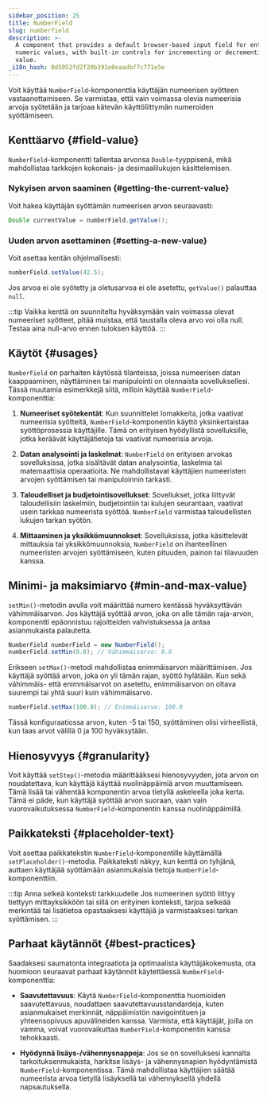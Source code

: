 ```yaml
---
sidebar_position: 25
title: NumberField
slug: numberfield
description: >-
  A component that provides a default browser-based input field for entering
  numeric values, with built-in controls for incrementing or decrementing the
  value.
_i18n_hash: 0d5052fd2f20b391e0eaadbf7c771e5e
---
```

<DocChip chip='shadow' />
<DocChip chip='name' label="dwc-field" />
<DocChip chip='since' label='23.02' />
<JavadocLink type="foundation" location="com/webforj/component/field/NumberField" top='true' />

<ParentLink parent="Field" />

Voit käyttää `NumberField`-komponenttia käyttäjän numeerisen syötteen vastaanottamiseen. Se varmistaa, että vain voimassa olevia numeerisia arvoja syötetään ja tarjoaa kätevän käyttöliittymän numeroiden syöttämiseen.

<ComponentDemo 
path='/webforj/numberfield?'
javaE='https://raw.githubusercontent.com/webforj/webforj-documentation/refs/heads/main/src/main/java/com/webforj/samples/views/fields/numberfield/NumberFieldView.java'
/>

## Kenttäarvo {#field-value}

`NumberField`-komponentti tallentaa arvonsa `Double`-tyyppisenä, mikä mahdollistaa tarkkojen kokonais- ja desimaalilukujen käsittelemisen.

### Nykyisen arvon saaminen {#getting-the-current-value}

Voit hakea käyttäjän syöttämän numeerisen arvon seuraavasti:

```java
Double currentValue = numberField.getValue();
```

### Uuden arvon asettaminen {#setting-a-new-value}

Voit asettaa kentän ohjelmallisesti:

```java
numberField.setValue(42.5);
```

Jos arvoa ei ole syötetty ja oletusarvoa ei ole asetettu, `getValue()` palauttaa `null`.

:::tip
Vaikka kenttä on suunniteltu hyväksymään vain voimassa olevat numeeriset syötteet, pitää muistaa, että taustalla oleva arvo voi olla null. Testaa aina null-arvo ennen tuloksen käyttöä.
:::

## Käytöt {#usages}

`NumberField` on parhaiten käytössä tilanteissa, joissa numeerisen datan kaappaaminen, näyttäminen tai manipulointi on olennaista sovelluksellesi. Tässä muutamia esimerkkejä siitä, milloin käyttää `NumberField`-komponenttia:

1. **Numeeriset syötekentät**: Kun suunnittelet lomakkeita, jotka vaativat numeerisia syötteitä, `NumberField`-komponentin käyttö yksinkertaistaa syöttöprosessia käyttäjille. Tämä on erityisen hyödyllistä sovelluksille, jotka keräävät käyttäjätietoja tai vaativat numeerisia arvoja.

2. **Datan analysointi ja laskelmat**: `NumberField` on erityisen arvokas sovelluksissa, jotka sisältävät datan analysointia, laskelmia tai matemaattisia operaatioita. Ne mahdollistavat käyttäjien numeeristen arvojen syöttämisen tai manipuloinnin tarkasti.

3. **Taloudelliset ja budjetointisovellukset**: Sovellukset, jotka liittyvät taloudellisiin laskelmiin, budjetointiin tai kulujen seurantaan, vaativat usein tarkkaa numeerista syöttöä. `NumberField` varmistaa taloudellisten lukujen tarkan syötön.

4. **Mittaaminen ja yksikkömuunnokset**: Sovelluksissa, jotka käsittelevät mittauksia tai yksikkömuunnoksia, `NumberField` on ihanteellinen numeeristen arvojen syöttämiseen, kuten pituuden, painon tai tilavuuden kanssa.

## Minimi- ja maksimiarvo {#min-and-max-value}

`setMin()`-metodin avulla voit määrittää numero kentässä hyväksyttävän vähimmäisarvon. Jos käyttäjä syöttää arvon, joka on alle tämän raja-arvon, komponentti epäonnistuu rajoitteiden vahvistuksessa ja antaa asianmukaista palautetta.

```java
NumberField numberField = new NumberField();
numberField.setMin(0.0); // Vähimmäisarvo: 0.0
```

Erikseen `setMax()`-metodi mahdollistaa enimmäisarvon määrittämisen. Jos käyttäjä syöttää arvon, joka on yli tämän rajan, syöttö hylätään. Kun sekä vähimmäis- että enimmäisarvot on asetettu, enimmäisarvon on oltava suurempi tai yhtä suuri kuin vähimmäisarvo.

```java
numberField.setMax(100.0); // Enimmäisarvo: 100.0
```

Tässä konfiguraatiossa arvon, kuten -5 tai 150, syöttäminen olisi virheellistä, kun taas arvot välillä 0 ja 100 hyväksytään.

## Hienosyvyys {#granularity}

Voit käyttää `setStep()`-metodia määrittääksesi hienosyvyyden, jota arvon on noudatettava, kun käyttäjä käyttää nuolinäppäimiä arvon muuttamiseen. Tämä lisää tai vähentää komponentin arvoa tietyllä askeleella joka kerta. Tämä ei päde, kun käyttäjä syöttää arvon suoraan, vaan vain vuorovaikutuksessa `NumberField`-komponentin kanssa nuolinäppäimillä.

## Paikkateksti {#placeholder-text}

Voit asettaa paikkatekstin `NumberField`-komponentille käyttämällä `setPlaceholder()`-metodia. Paikkateksti näkyy, kun kenttä on tyhjänä, auttaen käyttäjää syöttämään asianmukaisia tietoja `NumberField`-komponenttiin.

:::tip Anna selkeä konteksti tarkkuudelle
Jos numeerinen syöttö liittyy tiettyyn mittayksikköön tai sillä on erityinen konteksti, tarjoa selkeää merkintää tai lisätietoa opastaaksesi käyttäjiä ja varmistaaksesi tarkan syöttämisen.
:::

## Parhaat käytännöt {#best-practices}

Saadaksesi saumatonta integraatiota ja optimaalista käyttäjäkokemusta, ota huomioon seuraavat parhaat käytännöt käytettäessä `NumberField`-komponenttia:

- **Saavutettavuus**: Käytä `NumberField`-komponenttia huomioiden saavutettavuus, noudattaen saavutettavuusstandardeja, kuten asianmukaiset merkinnät, näppäimistön navigointituen ja yhteensopivuus apuvälineiden kanssa. Varmista, että käyttäjät, joilla on vamma, voivat vuorovaikuttaa `NumberField`-komponentin kanssa tehokkaasti.

- **Hyödynnä lisäys-/vähennysnappeja**: Jos se on sovelluksesi kannalta tarkoituksenmukaista, harkitse lisäys- ja vähennysnapien hyödyntämistä `NumberField`-komponentissa. Tämä mahdollistaa käyttäjien säätää numeerista arvoa tietyllä lisäyksellä tai vähennyksellä yhdellä napsautuksella.
